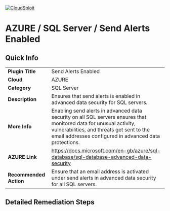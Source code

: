 [![CloudSploit](https://cloudsploit.com/img/logo-new-big-text-100.png "CloudSploit")](https://cloudsploit.com)

# AZURE / SQL Server / Send Alerts Enabled

## Quick Info

| | |
|-|-|
| **Plugin Title** | Send Alerts Enabled |
| **Cloud** | AZURE |
| **Category** | SQL Server |
| **Description** | Ensures that send alerts is enabled in advanced data security for SQL servers. |
| **More Info** | Enabling send alerts in advanced data security on all SQL servers ensures that monitored data for unusual activity, vulnerabilities, and threats get sent to the email addresses configured in advanced data protections. |
| **AZURE Link** | https://docs.microsoft.com/en-gb/azure/sql-database/sql-database-advanced-data-security |
| **Recommended Action** | Ensure that an email address is activated under send alerts in advanced data security for all SQL servers. |

## Detailed Remediation Steps





